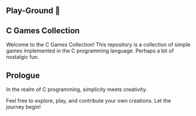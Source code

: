 ## Play-Ground 🤫

## C Games Collection

Welcome to the C Games Collection! This repository is a collection of simple games implemented in the C programming language. Perhaps a bit of nostalgic fun.

## Prologue

In the realm of C programming, simplicity meets creativity.

Feel free to explore, play, and contribute your own creations. Let the journey begin!
